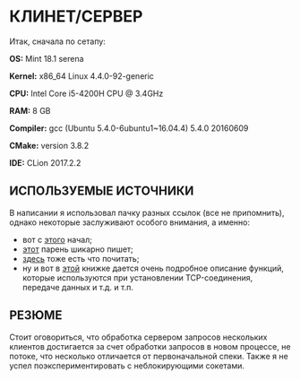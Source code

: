 # КЛИНЕТ/СЕРВЕР

Итак, сначала по сетапу:

**OS:** Mint 18.1 serena

**Kernel:** x86_64 Linux 4.4.0-92-generic

**CPU:** Intel Core i5-4200H CPU @ 3.4GHz

**RAM:** 8 GB

**Compiler:** gcc (Ubuntu 5.4.0-6ubuntu1~16.04.4) 5.4.0 20160609

**CMake:** version 3.8.2

**IDE:** CLion 2017.2.2

## ИСПОЛЬЗУЕМЫЕ ИСТОЧНИКИ

В написании я использовал пачку разных 
ссылок (все не припомнить), однако некоторые заслуживают
особого внимания, а именно:
- вот с [этого](http://www.linuxhowtos.org/C_C++/socket.htm) начал;
- [этот](http://beej.us/guide/bgnet/output/html/multipage/index.html) парень шикарно пишет;
- [здесь](https://rsdn.org/article/unix/sockets.xml) тоже есть что почитать;
- ну и вот в
[этой](http://computersbooks.net/index.php?id1=4&category=language-programmer&author=sneyder-y&book=2002)
книжке дается очень подробное описание функций, которые используются при установлении TCP-соединения,
передаче данных и т.д. и т.п.

## РЕЗЮМЕ

Стоит оговориться, что обработка сервером запросов нескольких клиентов достигается
за счет обработки запросов в новом процессе, не потоке, что несколько отличается
от первоначальной спеки. Также я не успел поэкспериментировать с неблокирующими сокетами.